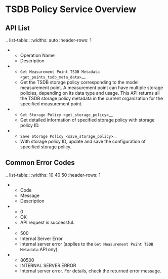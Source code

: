 # TSDB Policy Service Overview


## API List

.. list-table::
   :widths: auto
   :header-rows: 1

   * - Operation Name
     - Description
   * - `Get Measurement Point TSDB Metadata <get_points_tsdb_meta_data>`__
     - Get the TSDB storage policy corresponding to the model measurement point. A measurement point can have multiple storage policies, depending on its data type and usage. This API returns all the TSDB storage policy metadata in the current organization for the specified measurement point.
   * - `Get Storage Policy <get_storage_policy>`__
     - Get detailed information of specified storage policy with storage policy ID.
   * - `Save Storage Policy <save_storage_policy>`__
     - With storage policy ID, update and save the configuration of specified storage policy.


## Common Error Codes

.. list-table::
   :widths: 10 40 50
   :header-rows: 1

   * - Code
     - Message
     - Description
   * - 0
     - OK
     - API request is successful.
   * - 500
     - Internal Server Error
     - Internal server error (applies to the `Get Measurement Point TSDB Metadata` API ony).
   * - 80500
     - INTERNAL SERVER ERROR
     - Internal server error. For details, check the returned error message.


<!--end-->
